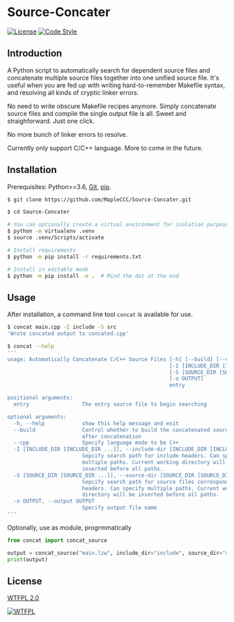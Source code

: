 # Source-Concater

[![License](https://img.shields.io/github/license/MapleCCC/Source-Concater?color=00BFFF)](http://www.wtfpl.net/)
[![Code Style](https://img.shields.io/badge/code%20style-black-000000.svg)](https://github.com/psf/black)

## Introduction

A Python script to automatically search for dependent source files and concatenate multiple source files together into one unified source file. It's useful when you are fed up with writing hard-to-remember Makefile syntax, and resolving all kinds of cryptic linker errors.

No need to write obscure Makefile recipes anymore. Simply concatenate source files and compile the single output file is all. Sweet and straighforward. Just one click.

No more bunch of linker errors to resolve.

Currently only support C/C++ language. More to come in the future.

## Installation

Prerequisites: Python>=3.6, [Git](https://git-scm.com/), [pip](https://pip.pypa.io/en/stable/).

```bash
$ git clone https://github.com/MapleCCC/Source-Concater.git

$ cd Source-Concater

# You can optionally create a virtual environment for isolation purpose
$ python -m virtualenv .venv
$ source .venv/Scripts/activate

# Install requirements
$ python -m pip install -r requirements.txt

# Install in editable mode
$ python -m pip install -e .  # Mind the dot at the end
```

## Usage

After installation, a command line tool `concat` is available for use.

```bash
$ concat main.cpp -I include -S src
'Wrote concated output to concated.cpp'

$ concat --help
'''
usage: Automatically Concatenate C/C++ Source Files [-h] [--build] [--cpp]
                                                    [-I [INCLUDE_DIR [INCLUDE_DIR ...]]]
                                                    [-S [SOURCE_DIR [SOURCE_DIR ...]]]
                                                    [-o OUTPUT]
                                                    entry

positional arguments:
  entry                 The entry source file to begin searching

optional arguments:
  -h, --help            show this help message and exit
  --build               Control whether to build the concatenated source file
                        after concatenation
  --cpp                 Specify language mode to be C++
  -I [INCLUDE_DIR [INCLUDE_DIR ...]], --include-dir [INCLUDE_DIR [INCLUDE_DIR ...]]
                        Sepcify search path for include headers. Can specify
                        multiple paths. Current working directory will be
                        inserted before all paths.
  -S [SOURCE_DIR [SOURCE_DIR ...]], --source-dir [SOURCE_DIR [SOURCE_DIR ...]]
                        Sepcify search path for source files corresponding to
                        headers. Can specify multiple paths. Current working
                        directory will be inserted before all paths.
  -o OUTPUT, --output OUTPUT
                        Specify output file name
'''
```

Optionally, use as module, progrmmatically

```python
from concat import concat_source

output = concat_source("main.lzw", include_dir="include", source_dir="src")
print(output)
```

## License

[WTFPL 2.0](./LICENSE)

[![WTFPL](http://www.wtfpl.net/wp-content/uploads/2012/12/wtfpl-badge-1.png)](http://www.wtfpl.net/)
